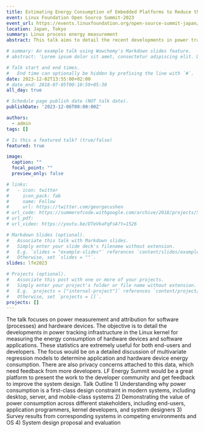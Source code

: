 ```yaml
---
title: Estimating Energy Consumption of Embedded Platforms to Reduce the Carbon Footprint of Processes
event: Linux Foundation Open Source Summit-2023
event_url: https://events.linuxfoundation.org/open-source-summit-japan/program/schedule/
location: Japan, Tokyo
summary: Linux process energy measurement
abstract: This talk aims to detail the recent developments in power tracking infrastructure in the Linux kernel for measuring the energy consumption of hardware devices and software applications.

# summary: An example talk using Wowchemy's Markdown slides feature.
# abstract: 'Lorem ipsum dolor sit amet, consectetur adipiscing elit. Duis posuere tellusac convallis placerat. Proin tincidunt magna sed ex sollicitudin condimentum. Sed ac faucibus dolor, scelerisque sollicitudin nisi. Cras purus urna, suscipit quis sapien eu, pulvinar tempor diam.'

# Talk start and end times.
#   End time can optionally be hidden by prefixing the line with `#`.
date: 2023-12-02T13:55:00+02:00
# date_end: 2018-07-05T00:10:59+05:30
all_day: true

# Schedule page publish date (NOT talk date).
publishDate: '2023-12-06T00:00:00Z'

authors: 
  - admin
tags: []

# Is this a featured talk? (true/false)
featured: true

image:
  caption: ""
  focal_point: ""
  preview_only: false

# links:
#   - icon: twitter
#     icon_pack: fab
#     name: Follow
#     url: https://twitter.com/georgecushen
# url_code: https://summerofcode.withgoogle.com/archive/2018/projects/5742960490577920/
# url_pdf: 
# url_video: https://youtu.be/DTeVkaFqFsA?t=1526

# Markdown Slides (optional).
#   Associate this talk with Markdown slides.
#   Simply enter your slide deck's filename without extension.
#   E.g. `slides = "example-slides"` references `content/slides/example-slides.md`.
#   Otherwise, set `slides = ""`.
slides: lfe2023

# Projects (optional).
#   Associate this post with one or more of your projects.
#   Simply enter your project's folder or file name without extension.
#   E.g. `projects = ["internal-project"]` references `content/project/deep-learning/index.md`.
#   Otherwise, set `projects = []`.
projects: []
---
```

<!-- 
{{% callout note %}}
Click on the **Slides** button above to view the built-in slides feature.
{{% /callout %}}

Slides can be added in a few ways:

- **Create** slides using Wowchemy's [_Slides_](https://wowchemy.com/docs/managing-content/#create-slides) feature and link using `slides` parameter in the front matter of the talk file
- **Upload** an existing slide deck to `static/` and link using `url_slides` parameter in the front matter of the talk file
- **Embed** your slides (e.g. Google Slides) or presentation video on this page using [shortcodes](https://wowchemy.com/docs/writing-markdown-latex/).

Further event details, including [page elements](https://wowchemy.com/docs/writing-markdown-latex/) such as image galleries, can be added to the body of this page. -->

 The talk focuses on power measurement and attribution for software (processes) and hardware devices. The objective is to detail the developments in power tracking infrastructure in the Linux kernel for measuring the energy consumption of hardware devices and software applications. These statistics are extremely useful for both end-users and developers. The focus would be on a detailed discussion of multivariate regression models to determine application and hardware device energy consumption. There are also privacy concerns attached to this data, which need feedback from more developers. LF Energy Summit would be a great platform to present the work to the developer community and get feedback to improve the system design. Talk Outline 1) Understanding why power consumption is a first-class design constraint in modern systems, including desktop, server, and mobile-class systems 2) Demonstrating the value of power consumption across different stakeholders, including end-users, application programmers, kernel developers, and system designers 3) Survey results from corresponding systems in competing environments and OS 4) System design proposal and evaluation 